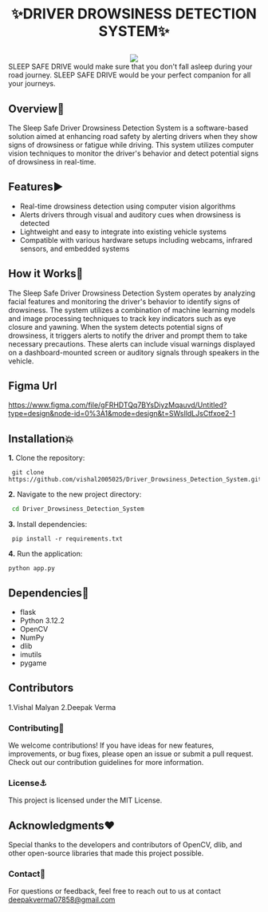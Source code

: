 # <p align="center">✨DRIVER DROWSINESS DETECTION SYSTEM✨</p>
<center>
<img  src="https://readme-typing-svg.herokuapp.com?color=0000FF&size=40&width=900&height=80&lines=Welcome-to-SLEEP-SAFE-DRIVE"/>
</center>
SLEEP SAFE DRIVE would make sure that you don't fall asleep during your road journey. SLEEP SAFE DRIVE would be your perfect companion for all your journeys.

## Overview📌
The Sleep Safe Driver Drowsiness Detection System is a software-based solution aimed at enhancing road safety by alerting drivers when they show signs of drowsiness or fatigue while driving. This system utilizes computer vision techniques to monitor the driver's behavior and detect potential signs of drowsiness in real-time.

## Features▶️
- Real-time drowsiness detection using computer vision algorithms<br>
- Alerts drivers through visual and auditory cues when drowsiness is detected<br>
- Lightweight and easy to integrate into existing vehicle systems<br>
- Compatible with various hardware setups including webcams, infrared sensors, and embedded systems<br>

## How it Works📝 
The Sleep Safe Driver Drowsiness Detection System operates by analyzing facial features and monitoring the driver's behavior to identify signs of drowsiness. The system utilizes a combination of machine learning models and image processing techniques to track key indicators such as eye closure and yawning.
When the system detects potential signs of drowsiness, it triggers alerts to notify the driver and prompt them to take necessary precautions. These alerts can include visual warnings displayed on a dashboard-mounted screen or auditory signals through speakers in the vehicle.

## Figma Url

https://www.figma.com/file/gFRHDTQq7BYsDiyzMqauvd/Untitled?type=design&node-id=0%3A1&mode=design&t=SWsIldLJsCtfxoe2-1


## Installation💥

**1.** Clone the repository:
```
 git clone https://github.com/vishal2005025/Driver_Drowsiness_Detection_System.git
```

**2.** Navigate to the new project directory:
```bash
 cd Driver_Drowsiness_Detection_System
```

**3.** Install dependencies:
```
 pip install -r requirements.txt
```

**4.** Run the application:
```
python app.py
```

## Dependencies🚀
- flask
- Python 3.12.2
- OpenCV
- NumPy
- dlib
- imutils
- pygame

## Contributors
1.Vishal Malyan
2.Deepak Verma

### Contributing📑
We welcome contributions! If you have ideas for new features, improvements, or bug fixes, 
please open an issue or submit a pull request. Check out our contribution guidelines for more information.

### License⚓
This project is licensed under the MIT License.

## Acknowledgments❤️
Special thanks to the developers and contributors of OpenCV, dlib, and other open-source libraries that made this project possible.

### Contact📧
For questions or feedback, feel free to reach out to us at contact deepakverma07858@gmail.com
